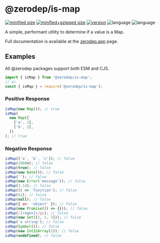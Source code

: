 # @zerodep/is-map

[![minified size](https://img.shields.io/bundlephobia/min/@zerodep/is-map?style=flat-square&color=blue)](https://bundlephobia.com/package/@zerodep/is-map)
[![minified+gzipped size](https://img.shields.io/bundlephobia/minzip/@zerodep/is-map?style=flat-square&color=blue)](https://bundlephobia.com/package/@zerodep/is-map)
[![version](https://img.shields.io/npm/v/@zerodep/is-map?style=flat-square&color=blue)](https://www.npmjs.com/package/@zerodep/is-map)
![language](https://img.shields.io/github/languages/top/cdepage/zerodep?style=flat-square)
![language](https://img.shields.io/badge/types-included-blue?style=flat-square)

A simple, performant utility to determine if a value is a Map.

Full documentation is available at the [zerodep.app](http://zerodep.app/is/map) page.

## Examples

All @zerodep packages support both ESM and CJS.

```javascript
import { isMap } from '@zerodep/is-map';
// or
const { isMap } = require('@zerodep/is-map');
```

### Positive Response

```javascript
isMap(new Map()); // true
isMap(
  new Map([
    ['a', 1],
    ['b', 2],
  ])
); // true
```

### Negative Response

```javascript
isMap(['a', 'b', 'c']); // false
isMap(1000n); // false
isMap(true); // false
isMap(new Date()); // false
isMap(''); // false
isMap(new Error('message')); // false
isMap(3.14); // false
isMap(() => 'function'); // false
isMap(42); // false
isMap(null); // false
isMap({ an: 'object' }); // false
isMap(new Promise(() => {})); // false
isMap(/[regex]+/gi); // false
isMap(new Set([1, 2, 3])); // false
isMap('a string'); // false
isMap(Symbol()); // false
isMap(new Int32Array(2)); // false
isMap(undefined); // false
```
